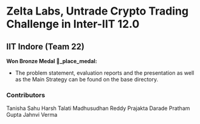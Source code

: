 # Zelta Labs, Untrade Crypto Trading Challenge in Inter-IIT 12.0
## IIT Indore (Team 22) 

**Won Bronze Medal 🥉_place_medal:**
 
- The problem statement, evaluation reports and the presentation as well as the Main Strategy can be found on the base directory.

### Contributors  

Tanisha Sahu
Harsh Talati
Madhusudhan Reddy
Prajakta Darade
Pratham Gupta
Jahnvi Verma
